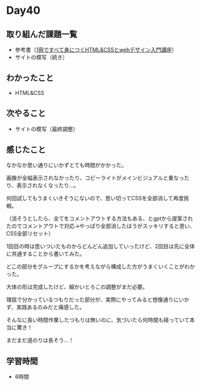 # Day40
## 取り組んだ課題一覧
- 参考書（[1冊ですべて身につくHTML&CSSとwebデザイン入門講座](https://www.amazon.co.jp/1%E5%86%8A%E3%81%A7%E3%81%99%E3%81%B9%E3%81%A6%E8%BA%AB%E3%81%AB%E3%81%A4%E3%81%8FHTML-CSS%E3%81%A8Web%E3%83%87%E3%82%B6%E3%82%A4%E3%83%B3%E5%85%A5%E9%96%80%E8%AC%9B%E5%BA%A7-Mana/dp/4797398892)）
- サイトの模写（続き）
## わかったこと
- HTML&CSS
## 次やること
- サイトの模写（最終調整）
## 感じたこと
なかなか思い通りにいかずとても時間がかかった。
 
画像が全幅表示されなかったり、コピーライトがメインビジュアルと重なったり、表示されなくなったり…。
 
何回試してもうまくいきそうにないので、思い切ってCSSを全部消して再度挑戦。
 
（消そうとしたら、全てをコメントアウトする方法もある、とgptから提案されたのでコメントアウトで対応→やっぱり全部消したほうがスッキリすると思い、CSS全部リセット）
 
1回目の時は思いついたものからどんどん追加していったけど、2回目は先に全体に共通することから書いてみた。
 
どこの部分をグループにするかを考えながら構成した方がうまくいくことがわかった。

大体の形は完成したけど、細かいとろこの調整がまだ必要。
 
理屈で分かっているつもりだった部分が、実際にやってみると想像通りにいかず、実践あるのみだと痛感した。

そんなに長い時間作業したつもりは無いのに、気づいたら何時間も経っていて本当に驚き！
 
まだまだ道のりは長そう...！
## 学習時間
- 6時間

